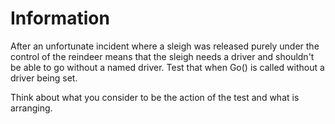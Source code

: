 # Information

After an unfortunate incident where a sleigh was released purely under the control
of the reindeer means that the sleigh needs a driver and shouldn't be able to go 
without a named driver.
Test that when Go() is called without a driver being set.

Think about what you consider to be the action of the test and what is arranging.
```